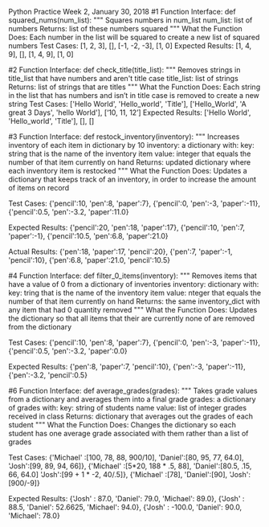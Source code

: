 Python Practice
Week 2, January 30, 2018
#1  Function Interface:
def squared_nums(num_list):
"""
Squares numbers in num_list
num_list: list of numbers
Returns: list of these numbers squared
"""
What the Function Does:
	Each number in the list will be squared to create a new list of squared numbers
Test Cases:
	[1, 2, 3], [], [-1, -2, -3], [1, 0]
Expected Results:
	[1, 4, 9], [], [1, 4, 9], [1, 0]

#2 Function Interface:
def check_title(title_list):
"""
Removes strings in title_list that have numbers and aren't title case
title_list: list of strings
Returns: list of strings that are titles
"""
What the Function Does:
	Each string in the list that has numbers and isn’t in title case is removed to create a new string
Test Cases:
	['Hello World', 'Hello_world', 'Title'],
	['Hello_World', 'A great 3 Days', 'hello World'], [‘10, 11, 12’]
Expected Results:
	['Hello World', 'Hello_world', 'Title'], [], []

#3 Function Interface:
    def restock_inventory(inventory):
"""
Increases inventory of each item in dictionary by 10
inventory: a dictionary with:
   key: string that is the name of the inventory item
   value: integer that equals the number of that item currently on hand
Returns: updated dictionary where each inventory item is restocked
"""
What the Function Does:
Updates a dictionary that keeps track of an inventory, in order to increase the amount of items on record


Test Cases:
{'pencil':10, 'pen':8, 'paper':7}, {'pencil':0, 'pen':-3, 'paper':-11},
{'pencil':0.5, 'pen':-3.2, 'paper':11.0}


Expected Results:
{'pencil':20, 'pen':18, 'paper':17},
{'pencil':10, 'pen':7, 'paper':-1},
{'pencil':10.5, 'pen':6.8, 'paper':21.0}


Actual Results:
{'pen':18, 'paper':17, 'pencil':20},
{'pen':7, 'paper':-1, 'pencil':10},
{'pen':6.8, 'paper':21.0, 'pencil':10.5}

#4 Function Interface:
def filter_0_items(inventory):
"""
Removes items that have a value of 0 from a dictionary of inventories
inventory: dictionary with:
   key: tring that is the name of the inventory item
   value: nteger that equals the number of that item currently on hand
Returns: the same inventory_dict with any item that had 0 quantity removed
"""
What the Function Does:
Updates the dictionary so that all items that their are currently none of are removed from the dictionary


Test Cases:
{'pencil':10, 'pen':8, 'paper':7}, {'pencil':0, 'pen':-3, 'paper':-11},
{'pencil':0.5, 'pen':-3.2, 'paper':0.0}


Expected Results:
{'pen':8, 'paper':7, 'pencil':10}, {'pen':-3, 'paper':-11},
{'pen':-3.2, 'pencil':0.5}

#6 Function Interface:
   def average_grades(grades):
"""
Takes grade values from a dictionary and averages them into a final grade
grades: a dictionary of grades with:
key: string of students name
value: list of integer grades received in class
Returns: dictionary that averages out the grades of each student
"""
What the Function Does:
Changes the dictionary so each student has one average grade associated with them rather than a list of grades


Test Cases:
{'Michael' :[100, 78, 88, 900/10], 'Daniel':[80, 95, 77, 64.0], 'Josh':[99, 89, 94, 66]},
{'Michael' :[5*20, 188 * .5, 88], 'Daniel':[80.5, .15, 66, 64.0] 'Josh':[99 + 1 * -2, 40/.5]},
{'Michael' :[78], 'Daniel':[90], 'Josh':[900/-9]}

Expected Results:
{'Josh' : 87.0, 'Daniel': 79.0, 'Michael': 89.0},
{'Josh' : 88.5, 'Daniel': 52.6625, 'Michael': 94.0},
{'Josh' : -100.0, 'Daniel': 90.0, 'Michael': 78.0}
